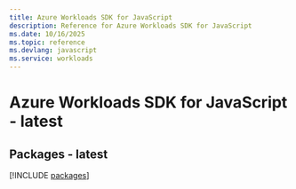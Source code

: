 ```yaml
---
title: Azure Workloads SDK for JavaScript
description: Reference for Azure Workloads SDK for JavaScript
ms.date: 10/16/2025
ms.topic: reference
ms.devlang: javascript
ms.service: workloads
---
```

# Azure Workloads SDK for JavaScript - latest
## Packages - latest
[!INCLUDE [packages](workloads-index.md)]